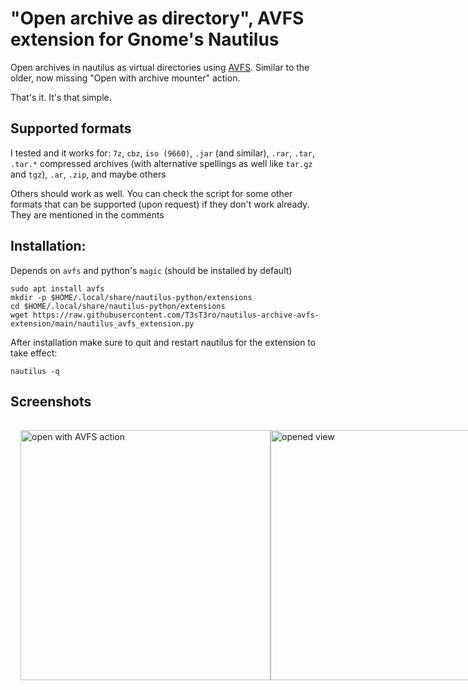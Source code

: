 # "Open archive as directory", AVFS extension for Gnome's Nautilus
Open archives in nautilus as virtual directories using [AVFS](https://avf.sourceforge.net/). Similar to the older, now missing "Open with archive mounter" action.

That's it. It's that simple.

## Supported formats

I tested and it works for: `7z`, `cbz`, `iso (9660)`, `.jar` (and similar), `.rar`, `.tar`, `.tar.*` compressed archives (with alternative spellings as well like `tar.gz` and `tgz`), `.ar`, `.zip`, and maybe others

Others should work as well. You can check the script for some other formats that can be supported (upon request) if they don't work already. They are mentioned in the comments

## Installation: 

Depends on `avfs` and python's `magic` (should be installed by default)

```
sudo apt install avfs
mkdir -p $HOME/.local/share/nautilus-python/extensions
cd $HOME/.local/share/nautilus-python/extensions
wget https://raw.githubusercontent.com/T3sT3ro/nautilus-archive-avfs-extension/main/nautilus_avfs_extension.py
```

After installation make sure to quit and restart nautilus for the extension to take effect:

```
nautilus -q
```

## Screenshots

<div style="display: flex; flex-direction: row; padding: 1rem; width: 100%">
  <img alt="open with AVFS action" src="https://github.com/T3sT3ro/nautilus-archive-avfs-extension/assets/5300963/c4d8cedf-e1e4-4b48-ae4f-a1a927a050c1" height=400px/>
  <img alt="opened view" src="https://github.com/T3sT3ro/nautilus-archive-avfs-extension/assets/5300963/1cb0da9e-62fb-4c0a-8dd2-2f05f8a371d4" height=400px/>
</div>
